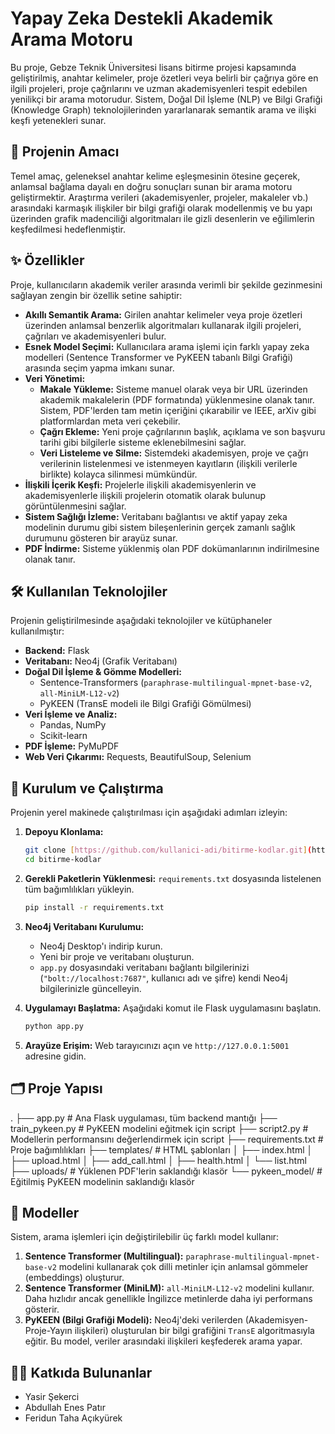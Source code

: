 # Yapay Zeka Destekli Akademik Arama Motoru

Bu proje, Gebze Teknik Üniversitesi lisans bitirme projesi kapsamında geliştirilmiş, anahtar kelimeler, proje özetleri veya belirli bir çağrıya göre en ilgili projeleri, proje çağrılarını ve uzman akademisyenleri tespit edebilen yenilikçi bir arama motorudur. Sistem, Doğal Dil İşleme (NLP) ve Bilgi Grafiği (Knowledge Graph) teknolojilerinden yararlanarak semantik arama ve ilişki keşfi yetenekleri sunar.

## 🎯 Projenin Amacı

Temel amaç, geleneksel anahtar kelime eşleşmesinin ötesine geçerek, anlamsal bağlama dayalı en doğru sonuçları sunan bir arama motoru geliştirmektir. Araştırma verileri (akademisyenler, projeler, makaleler vb.) arasındaki karmaşık ilişkiler bir bilgi grafiği olarak modellenmiş ve bu yapı üzerinden grafik madenciliği algoritmaları ile gizli desenlerin ve eğilimlerin keşfedilmesi hedeflenmiştir.

## ✨ Özellikler

Proje, kullanıcıların akademik veriler arasında verimli bir şekilde gezinmesini sağlayan zengin bir özellik setine sahiptir:

* **Akıllı Semantik Arama:** Girilen anahtar kelimeler veya proje özetleri üzerinden anlamsal benzerlik algoritmaları kullanarak ilgili projeleri, çağrıları ve akademisyenleri bulur.
* **Esnek Model Seçimi:** Kullanıcılara arama işlemi için farklı yapay zeka modelleri (Sentence Transformer ve PyKEEN tabanlı Bilgi Grafiği) arasında seçim yapma imkanı sunar.
* **Veri Yönetimi:**
    * **Makale Yükleme:** Sisteme manuel olarak veya bir URL üzerinden akademik makalelerin (PDF formatında) yüklenmesine olanak tanır. Sistem, PDF'lerden tam metin içeriğini çıkarabilir ve IEEE, arXiv gibi platformlardan meta veri çekebilir.
    * **Çağrı Ekleme:** Yeni proje çağrılarının başlık, açıklama ve son başvuru tarihi gibi bilgilerle sisteme eklenebilmesini sağlar.
    * **Veri Listeleme ve Silme:** Sistemdeki akademisyen, proje ve çağrı verilerinin listelenmesi ve istenmeyen kayıtların (ilişkili verilerle birlikte) kolayca silinmesi mümkündür.
* **İlişkili İçerik Keşfi:** Projelerle ilişkili akademisyenlerin ve akademisyenlerle ilişkili projelerin otomatik olarak bulunup görüntülenmesini sağlar.
* **Sistem Sağlığı İzleme:** Veritabanı bağlantısı ve aktif yapay zeka modelinin durumu gibi sistem bileşenlerinin gerçek zamanlı sağlık durumunu gösteren bir arayüz sunar.
* **PDF İndirme:** Sisteme yüklenmiş olan PDF dokümanlarının indirilmesine olanak tanır.

## 🛠️ Kullanılan Teknolojiler

Projenin geliştirilmesinde aşağıdaki teknolojiler ve kütüphaneler kullanılmıştır:

* **Backend:** Flask
* **Veritabanı:** Neo4j (Grafik Veritabanı)
* **Doğal Dil İşleme & Gömme Modelleri:**
    * Sentence-Transformers (`paraphrase-multilingual-mpnet-base-v2`, `all-MiniLM-L12-v2`)
    * PyKEEN (TransE modeli ile Bilgi Grafiği Gömülmesi)
* **Veri İşleme ve Analiz:**
    * Pandas, NumPy
    * Scikit-learn
* **PDF İşleme:** PyMuPDF
* **Web Veri Çıkarımı:** Requests, BeautifulSoup, Selenium

## 🚀 Kurulum ve Çalıştırma

Projenin yerel makinede çalıştırılması için aşağıdaki adımları izleyin:

1.  **Depoyu Klonlama:**
    ```bash
    git clone [https://github.com/kullanici-adi/bitirme-kodlar.git](https://github.com/kullanici-adi/bitirme-kodlar.git)
    cd bitirme-kodlar
    ```

2.  **Gerekli Paketlerin Yüklenmesi:**
    `requirements.txt` dosyasında listelenen tüm bağımlılıkları yükleyin.
    ```bash
    pip install -r requirements.txt
    ```

3.  **Neo4j Veritabanı Kurulumu:**
    * Neo4j Desktop'ı indirip kurun.
    * Yeni bir proje ve veritabanı oluşturun.
    * `app.py` dosyasındaki veritabanı bağlantı bilgilerinizi (`"bolt://localhost:7687"`, kullanıcı adı ve şifre) kendi Neo4j bilgilerinizle güncelleyin.

4.  **Uygulamayı Başlatma:**
    Aşağıdaki komut ile Flask uygulamasını başlatın.
    ```bash
    python app.py
    ```

5.  **Arayüze Erişim:**
    Web tarayıcınızı açın ve `http://127.0.0.1:5001` adresine gidin.

## 🗂️ Proje Yapısı

.
├── app.py                  # Ana Flask uygulaması, tüm backend mantığı
├── train_pykeen.py         # PyKEEN modelini eğitmek için script
├── script2.py              # Modellerin performansını değerlendirmek için script
├── requirements.txt        # Proje bağımlılıkları
├── templates/              # HTML şablonları
│   ├── index.html
│   ├── upload.html
│   ├── add_call.html
│   ├── health.html
│   └── list.html
├── uploads/                # Yüklenen PDF'lerin saklandığı klasör
└── pykeen_model/           # Eğitilmiş PyKEEN modelinin saklandığı klasör



## 🧠 Modeller

Sistem, arama işlemleri için değiştirilebilir üç farklı model kullanır:

1.  **Sentence Transformer (Multilingual):** `paraphrase-multilingual-mpnet-base-v2` modelini kullanarak çok dilli metinler için anlamsal gömmeler (embeddings) oluşturur.
2.  **Sentence Transformer (MiniLM):** `all-MiniLM-L12-v2` modelini kullanır. Daha hızlıdır ancak genellikle İngilizce metinlerde daha iyi performans gösterir.
3.  **PyKEEN (Bilgi Grafiği Modeli):** Neo4j'deki verilerden (Akademisyen-Proje-Yayın ilişkileri) oluşturulan bir bilgi grafiğini `TransE` algoritmasıyla eğitir. Bu model, veriler arasındaki ilişkileri keşfederek arama yapar.

## 🧑‍💻 Katkıda Bulunanlar

* Yasir Şekerci
* Abdullah Enes Patır
* Feridun Taha Açıkyürek
